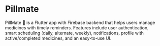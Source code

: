 # Pillmate
PillMate 💊 is a Flutter app with Firebase backend that helps users manage medicines with timely reminders. Features include user authentication, smart scheduling (daily, alternate, weekly), notifications, profile with active/completed medicines, and an easy-to-use UI.
